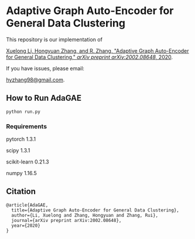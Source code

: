 # Adaptive Graph Auto-Encoder for General Data Clustering


This repository is our implementation of 

[Xuelong Li, Hongyuan Zhang, and R. Zhang, "Adaptive Graph Auto-Encoder for General Data Clustering," *arXiv preprint arXiv:2002.08648*, 2020](https://arxiv.org/abs/2002.08648).



If you have issues, please email:

hyzhang98@gmail.com.

## How to Run AdaGAE
```
python run.py
```
### Requirements 
pytorch 1.3.1

scipy 1.3.1

scikit-learn 0.21.3

numpy 1.16.5

## Citation

```
@article{AdaGAE,
  title={Adaptive Graph Auto-Encoder for General Data Clustering},
  author={Li, Xuelong and Zhang, Hongyuan and Zhang, Rui},
  journal={arXiv preprint arXiv:2002.08648},
  year={2020}
}

```


